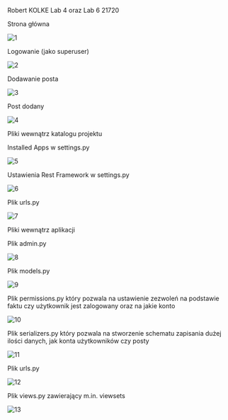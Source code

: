 Robert KOLKE Lab 4 oraz Lab 6 21720

Strona główna

![1](https://user-images.githubusercontent.com/69192186/112840114-3ba80900-909f-11eb-918a-40b309adb7d3.png)


Logowanie (jako superuser)

![2](https://user-images.githubusercontent.com/69192186/112840183-51b5c980-909f-11eb-95d9-2b06ae81cc1b.png)


Dodawanie posta

![3](https://user-images.githubusercontent.com/69192186/112840234-61351280-909f-11eb-808d-ac4f4341f464.png)


Post dodany

![4](https://user-images.githubusercontent.com/69192186/112840335-7ca01d80-909f-11eb-90fb-f96707fed064.png)


Pliki wewnątrz katalogu projektu


Installed Apps w settings.py

![5](https://user-images.githubusercontent.com/69192186/112840387-8d509380-909f-11eb-817c-8291137b5017.png)


Ustawienia Rest Framework w settings.py

![6](https://user-images.githubusercontent.com/69192186/112840411-993c5580-909f-11eb-81ae-c8644f33dc99.png)


Plik urls.py

![7](https://user-images.githubusercontent.com/69192186/112840456-a6f1db00-909f-11eb-8bfc-4708df5f7fa0.png)


Pliki wewnątrz aplikacji 


Plik admin.py

![8](https://user-images.githubusercontent.com/69192186/112843713-29c86500-90a3-11eb-9713-4a89b94b0a0c.png)


Plik models.py

![9](https://user-images.githubusercontent.com/69192186/112843788-4369ac80-90a3-11eb-83cb-91489daa2486.png)


Plik permissions.py który pozwala na ustawienie zezwoleń na podstawie faktu czy użytkownik jest zalogowany oraz na jakie konto

![10](https://user-images.githubusercontent.com/69192186/112843829-4e244180-90a3-11eb-8c30-8fb1858cd33f.png)


Plik serializers.py który pozwala na stworzenie schematu zapisania dużej ilości danych, jak konta użytkowników czy posty

![11](https://user-images.githubusercontent.com/69192186/112844019-8b88cf00-90a3-11eb-98c3-0273896bec45.png)


Plik urls.py 

![12](https://user-images.githubusercontent.com/69192186/112844983-9db73d00-90a4-11eb-8ee6-553620d774d8.png)

Plik views.py zawierający m.in. viewsets

![13](https://user-images.githubusercontent.com/69192186/112845297-00a8d400-90a5-11eb-9780-aef11e4c2746.png)
